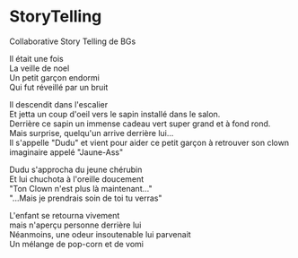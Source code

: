 # StoryTelling
Collaborative Story Telling de BGs

Il était une fois  
La veille de noel  
Un petit garçon endormi  
Qui fut réveillé par un bruit  

Il descendit dans l'escalier  
Et jetta un coup d'oeil vers le sapin installé dans le salon.  
Derrière ce sapin un immense cadeau vert super grand et à fond rond.  
Mais surprise, quelqu'un arrive derrière lui...  
Il s'appelle "Dudu" et vient pour aider ce petit garçon à 
retrouver son clown imaginaire appelé "Jaune-Ass"  

Dudu s'approcha du jeune chérubin  
Et lui chuchota à l'oreille doucement  
"Ton Clown n'est plus là maintenant..."  
"...Mais je prendrais soin de toi tu verras"  

L'enfant se retourna vivement  
mais n'aperçu personne derrière lui  
Néanmoins, une odeur insoutenable lui parvenait  
Un mélange de pop-corn et de vomi  